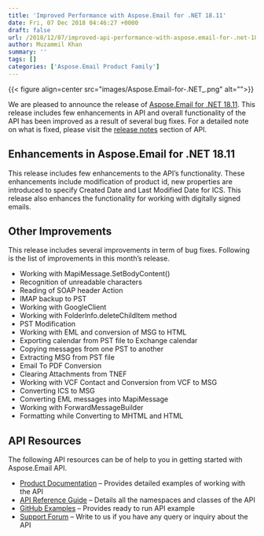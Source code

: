 ```yaml
---
title: 'Improved Performance with Aspose.Email for .NET 18.11'
date: Fri, 07 Dec 2018 04:46:27 +0000
draft: false
url: /2018/12/07/improved-api-performance-with-aspose.email-for-.net-18.11/
author: Muzammil Khan
summary: ''
tags: []
categories: ['Aspose.Email Product Family']
---
```




{{< figure align=center src="images/Aspose.Email-for-.NET_.png" alt="">}}


We are pleased to announce the release of [Aspose.Email for .NET 18.11][1]. This release includes few enhancements in API and overall functionality of the API has been improved as a result of several bug fixes. For a detailed note on what is fixed, please visit the [release notes][2] section of API.

## Enhancements in Aspose.Email for .NET 18.11

This release includes few enhancements to the API’s functionality. These enhancements include modification of product id, new properties are introduced to specify Created Date and Last Modified Date for ICS. This release also enhances the functionality for working with digitally signed emails.

## Other Improvements

This release includes several improvements in term of bug fixes. Following is the list of improvements in this month’s release.

*   Working with MapiMessage.SetBodyContent()
*   Recognition of unreadable characters
*   Reading of SOAP header Action
*   IMAP backup to PST
*   Working with GoogleClient 
*   Working with FolderInfo.deleteChildItem method
*   PST Modification
*   Working with EML and conversion of MSG to HTML
*   Exporting calendar from PST file to Exchange calendar
*   Copying messages from one PST to another
*   Extracting MSG from PST file
*   Email To PDF Conversion
*   Clearing Attachments from TNEF
*   Working with VCF Contact and Conversion from VCF to MSG
*   Converting ICS to MSG
*   Converting EML messages into MapiMessage
*   Working with ForwardMessageBuilder 
*   Formatting while Converting to MHTML and HTML

## API Resources

The following API resources can be of help to you in getting started with Aspose.Email API.

*   [Product Documentation][3] – Provides detailed examples of working with the API
*   [API Reference Guide][4] – Details all the namespaces and classes of the API
*   [GitHub Examples][5] – Provides ready to run API example
*   [Support Forum][6] – Write to us if you have any query or inquiry about the API




[1]: https://www.nuget.org/packages/Aspose.Email/
[2]: https://docs.aspose.com/display/emailnet/Aspose.Email+for+.NET+18.11+Release+Notes
[3]: https://docs.aspose.com/display/emailnet/Home
[4]: https://apireference.aspose.com/net/email
[5]: https://github.com/asposeemail/Aspose_Email_NET
[6]: https://forum.aspose.com/c/email




